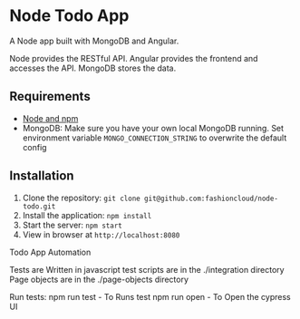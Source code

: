 # Node Todo App

A Node app built with MongoDB and Angular.

Node provides the RESTful API. Angular provides the frontend and accesses the API. MongoDB stores the data.

## Requirements

- [Node and npm](http://nodejs.org)
- MongoDB: Make sure you have your own local MongoDB running. Set environment variable `MONGO_CONNECTION_STRING` to overwrite the default config

## Installation

1. Clone the repository: `git clone git@github.com:fashioncloud/node-todo.git`
2. Install the application: `npm install`
3. Start the server: `npm start`
4. View in browser at `http://localhost:8080`

Todo App Automation

Tests are Written in javascript
test scripts are in the ./integration directory
Page objects are in the ./page-objects directory

Run tests:
npm run test - To Runs test
npm run open - To Open the cypress UI

